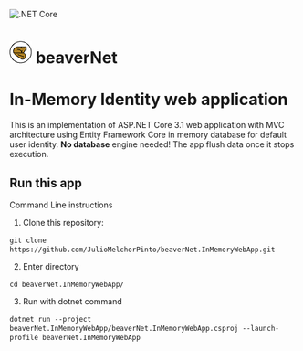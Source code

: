 ![.NET Core](https://github.com/JulioMelchorPinto/beaverNet.InMemoryWebApp/workflows/.NET%20Core/badge.svg?branch=master)

# ![beavernet](beaverNet.InMemoryWebApp/wwwroot/img/beaverNetLogo39px.png) beaverNet

# In-Memory Identity web application
This is an implementation of ASP.NET Core 3.1 web application with MVC architecture using Entity Framework Core in memory database for default user identity.
**No database** engine needed! The app flush data once it stops execution.

## Run this app
Command Line instructions 
1. Clone this repository:
````
git clone https://github.com/JulioMelchorPinto/beaverNet.InMemoryWebApp.git
````
2. Enter directory
````
cd beaverNet.InMemoryWebApp/
````
3. Run with dotnet command
````
dotnet run --project beaverNet.InMemoryWebApp/beaverNet.InMemoryWebApp.csproj --launch-profile beaverNet.InMemoryWebApp
````
